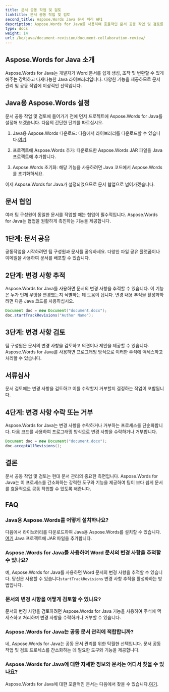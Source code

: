 ```yaml
---
title: 문서 공동 작업 및 검토
linktitle: 문서 공동 작업 및 검토
second_title: Aspose.Words Java 문서 처리 API
description: Aspose.Words for Java를 사용하여 효율적인 문서 공동 작업 및 검토를 잠금 해제하세요. 변경 사항을 추적하고, 문서를 공유하고, 작업 흐름을 간소화하는 방법을 알아보세요.
type: docs
weight: 14
url: /ko/java/document-revision/document-collaboration-review/
---
```


## Aspose.Words for Java 소개

Aspose.Words for Java는 개발자가 Word 문서를 쉽게 생성, 조작 및 변환할 수 있게 해주는 강력하고 다재다능한 Java 라이브러리입니다. 다양한 기능을 제공하므로 문서 관리 및 공동 작업에 이상적인 선택입니다.

## Java용 Aspose.Words 설정

문서 공동 작업 및 검토에 들어가기 전에 먼저 프로젝트에 Aspose.Words for Java를 설정해 보겠습니다. 다음의 간단한 단계를 따르십시오.

1.  Java용 Aspose.Words 다운로드: 다음에서 라이브러리를 다운로드할 수 있습니다.[여기](https://releases.aspose.com/words/java/).

2. 프로젝트에 Aspose.Words 추가: 다운로드한 Aspose.Words JAR 파일을 Java 프로젝트에 추가합니다.

3. Aspose.Words 초기화: 해당 기능을 사용하려면 Java 코드에서 Aspose.Words를 초기화하세요.

이제 Aspose.Words for Java가 설정되었으므로 문서 협업으로 넘어가겠습니다.

## 문서 협업

여러 팀 구성원이 동일한 문서를 작업할 때는 협업이 필수적입니다. Aspose.Words for Java는 협업을 원활하게 촉진하는 기능을 제공합니다.

## 1단계: 문서 공유

공동작업을 시작하려면 팀 구성원과 문서를 공유하세요. 다양한 파일 공유 플랫폼이나 이메일을 사용하여 문서를 배포할 수 있습니다.

## 2단계: 변경 사항 추적

Aspose.Words for Java를 사용하면 문서의 변경 사항을 추적할 수 있습니다. 이 기능은 누가 언제 무엇을 변경했는지 식별하는 데 도움이 됩니다. 변경 내용 추적을 활성화하려면 다음 Java 코드를 사용하십시오.

```java
Document doc = new Document("document.docx");
doc.startTrackRevisions("Author Name");
```

## 3단계: 변경 사항 검토

팀 구성원은 문서의 변경 사항을 검토하고 의견이나 제안을 제공할 수 있습니다. Aspose.Words for Java를 사용하면 프로그래밍 방식으로 이러한 주석에 액세스하고 처리할 수 있습니다.

## 서류심사

문서 검토에는 변경 사항을 검토하고 이를 수락할지 거부할지 결정하는 작업이 포함됩니다.

## 4단계: 변경 사항 수락 또는 거부

Aspose.Words for Java는 변경 사항을 수락하거나 거부하는 프로세스를 단순화합니다. 다음 코드를 사용하여 프로그래밍 방식으로 변경 사항을 수락하거나 거부합니다.

```java
Document doc = new Document("document.docx");
doc.acceptAllRevisions();
```

## 결론

문서 공동 작업 및 검토는 현대 문서 관리의 중요한 측면입니다. Aspose.Words for Java는 이 프로세스를 간소화하는 강력한 도구와 기능을 제공하여 팀이 보다 쉽게 문서를 효율적으로 공동 작업할 수 있도록 해줍니다.

## FAQ

### Java용 Aspose.Words를 어떻게 설치하나요?

 다음에서 라이브러리를 다운로드하여 Java용 Aspose.Words를 설치할 수 있습니다.[여기](https://releases.aspose.com/words/java/) Java 프로젝트에 JAR 파일을 추가합니다.

### Aspose.Words for Java를 사용하여 Word 문서의 변경 사항을 추적할 수 있나요?

예, Aspose.Words for Java를 사용하면 Word 문서의 변경 사항을 추적할 수 있습니다. 당신은 사용할 수 있습니다`startTrackRevisions` 변경 사항 추적을 활성화하는 방법입니다.

### 문서의 변경 사항을 어떻게 검토할 수 있나요?

문서의 변경 사항을 검토하려면 Aspose.Words for Java 기능을 사용하여 주석에 액세스하고 처리하며 변경 사항을 수락하거나 거부할 수 있습니다.

### Aspose.Words for Java는 공동 문서 관리에 적합합니까?

네, Aspose.Words for Java는 공동 문서 관리를 위한 탁월한 선택입니다. 문서 공동 작업 및 검토 프로세스를 간소화하는 데 필요한 도구와 기능을 제공합니다.

### Aspose.Words for Java에 대한 자세한 정보와 문서는 어디서 찾을 수 있나요?

Aspose.Words for Java에 대한 포괄적인 문서는 다음에서 찾을 수 있습니다.[여기](https://reference.aspose.com/words/java/).